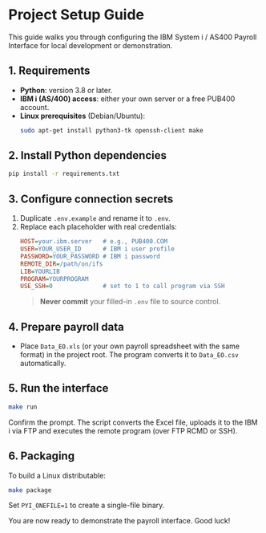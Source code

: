 # Project Setup Guide

This guide walks you through configuring the IBM System i / AS400 Payroll
Interface for local development or demonstration.

## 1. Requirements
- **Python**: version 3.8 or later.
- **IBM i (AS/400) access**: either your own server or a free PUB400 account.
- **Linux prerequisites** (Debian/Ubuntu):
  ```bash
  sudo apt-get install python3-tk openssh-client make
  ```

## 2. Install Python dependencies
```bash
pip install -r requirements.txt
```

## 3. Configure connection secrets
1. Duplicate `.env.example` and rename it to `.env`.
2. Replace each placeholder with real credentials:
   ```ini
   HOST=your.ibm.server   # e.g., PUB400.COM
   USER=YOUR_USER_ID      # IBM i user profile
   PASSWORD=YOUR_PASSWORD # IBM i password
   REMOTE_DIR=/path/on/ifs
   LIB=YOURLIB
   PROGRAM=YOURPROGRAM
   USE_SSH=0              # set to 1 to call program via SSH
   ```
   > **Never commit** your filled-in `.env` file to source control.

## 4. Prepare payroll data
- Place `Data_EO.xls` (or your own payroll spreadsheet with the same format) in
the project root. The program converts it to `Data_EO.csv` automatically.

## 5. Run the interface
```bash
make run
```
Confirm the prompt. The script converts the Excel file, uploads it to the IBM i
via FTP and executes the remote program (over FTP RCMD or SSH).

## 6. Packaging
To build a Linux distributable:
```bash
make package
```
Set `PYI_ONEFILE=1` to create a single-file binary.

You are now ready to demonstrate the payroll interface. Good luck!
